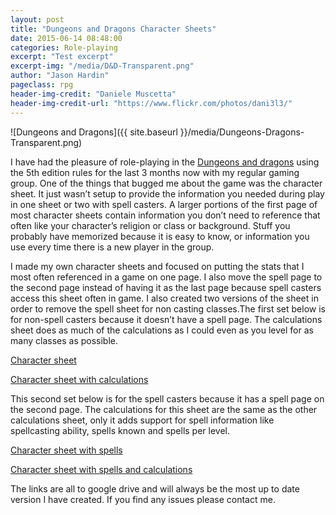 ```yaml
---
layout: post
title: "Dungeons and Dragons Character Sheets"
date: 2015-06-14 08:48:00
categories: Role-playing
excerpt: "Test excerpt"
excerpt-img: "/media/D&D-Transparent.png"
author: "Jason Hardin"
pageclass: rpg
header-img-credit: "Daniele Muscetta"
header-img-credit-url: "https://www.flickr.com/photos/dani3l3/"
---
```

![Dungeons and Dragons]({{ site.baseurl }}/media/Dungeons-Dragons-Transparent.png)

I have had the pleasure of role-playing in the [Dungeons and dragons](http://dnd.wizards.com/) using the 5th edition rules for the last 3 months now with my regular gaming group. One of the things that bugged me about the game was the character sheet. It just wasn’t setup to provide the information you needed during play in one sheet or two with spell casters. A larger portions of the first page of most character sheets contain information you don’t need to reference that often like your character’s religion or class or background. Stuff you probably have memorized because it is easy to know, or information you use every time there is a new player in the group.

I made my own character sheets and focused on putting the stats that I most often referenced in a game on one page. I also move the spell page to the second page instead of having it as the last page because spell casters access this sheet often in game. I also created two versions of the sheet in order to remove the spell sheet for non casting classes.The first set below is for non-spell casters because it doesn’t have a spell page. The calculations sheet does as much of the calculations as I could even as you level for as many classes as possible.

[Character sheet](https://drive.google.com/a/jasonhardin.com/file/d/0B5hU_Vw929I-QWtJTVFWVzd4cmM/view?usp=sharing)

[Character sheet with calculations](https://drive.google.com/a/jasonhardin.com/file/d/0B5hU_Vw929I-V2pDVnItWHFoQmc/view?usp=sharing)

This second set below is for the spell casters because it has a spell page on the second page. The calculations for this sheet are the same as the other calculations sheet, only it adds support for spell information like spellcasting ability, spells known and spells per level.

[Character sheet with spells](https://drive.google.com/a/jasonhardin.com/file/d/0B5hU_Vw929I-YW1DdnBzOTZ1VFk/view?usp=sharing)

[Character sheet with spells and calculations](https://drive.google.com/a/jasonhardin.com/file/d/0B5hU_Vw929I-V1drT09wZGItNDg/view?usp=sharing)

The links are all to google drive and will always be the most up to date version I have created. If you find any issues please contact me.